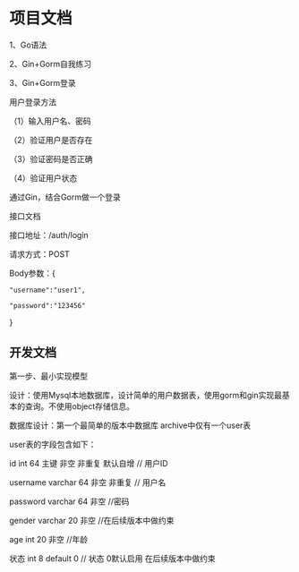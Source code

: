 # 项目文档

1、Go语法

2、Gin+Gorm自我练习

3、Gin+Gorm登录

用户登录方法

（1）输入用户名、密码

（2）验证用户是否存在

（3）验证密码是否正确

（4）验证用户状态

通过Gin，结合Gorm做一个登录

接口文档

接口地址：/auth/login

请求方式：POST

Body参数：{

    "username":"user1",

    "password":"123456"
    
}


## 开发文档

第一步、最小实现模型

设计：使用Mysql本地数据库，设计简单的用户数据表，使用gorm和gin实现最基本的查询。不使用object存储信息。

数据库设计：第一个最简单的版本中数据库 archive中仅有一个user表

user表的字段包含如下：

 id int 64 主键 非空 非重复 默认自增 // 用户ID

 username varchar 64 非空 非重复 // 用户名

 password varchar 64 非空 //密码

 gender varchar 20 非空 //在后续版本中做约束

 age int 20 非空 //年龄

 状态 int 8 default 0 // 状态 0默认启用 在后续版本中做约束





